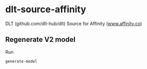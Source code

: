 # dlt-source-affinity
DLT (github.com/dlt-hub/dlt) Source for Affinity (www.affinity.co)


## Regenerate V2 model
Run

```sh
generate-model
```